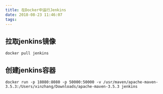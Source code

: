 ```yaml
---
title: 在Docker中运行Jenkins
date: 2018-08-23 11:46:07
tags:
---
```


## 拉取jenkins镜像 ##

```
docker pull jenkins
```

## 创建jenkins容器 ##

```
docker run -p 18080:8080 -p 50000:50000 -v /usr/maven/apache-maven-3.5.3:/Users/xinzhang/Downloads/apache-maven-3.5.3 jenkins
```